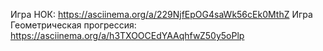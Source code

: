 Игра НОК: https://asciinema.org/a/229NjfEpOG4saWk56cEk0MthZ
Игра Геометрическая прогрессия: https://asciinema.org/a/h3TXOOCEdYAAqhfwZ50y5oPlp
